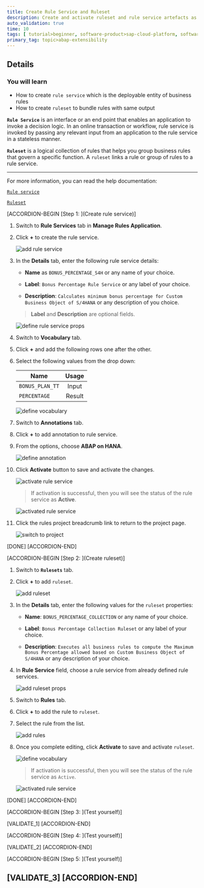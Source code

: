 ```yaml
---
title: Create Rule Service and Ruleset
description: Create and activate ruleset and rule service artefacts as part of Bonus Plan Percentage Calculation rules project.
auto_validation: true
time: 10
tags: [ tutorial>beginner, software-product>sap-cloud-platform, software-product>sap-s-4hana]
primary_tag: topic>abap-extensibility
---
```


## Details
### You will learn
  - How to create `rule service` which is the deployable entity of business rules
  - How to create `ruleset` to bundle rules with same output

**`Rule Service`** is an interface or an end point that enables an application to invoke a decision logic. In an online transaction or workflow, rule service is invoked by passing any relevant input from an application to the rule service in a stateless manner.

**`Ruleset`** is a logical collection of rules that helps you group business rules that govern a specific function. A `ruleset` links a rule or group of rules to a rule service.

---
For more information, you can read the help documentation:

[`Rule service`](https://help.sap.com/viewer/9d7cfeaba766433eaea8a29fdb8a688c/Cloud/en-US/f9343c0da1be4f60b70771f71354106f.html)

[`Ruleset`](https://help.sap.com/viewer/9d7cfeaba766433eaea8a29fdb8a688c/Cloud/en-US/06e5b6b31a04499d9fc11717fada03e6.html)

[ACCORDION-BEGIN [Step 1: ](Create rule service)]

1.	Switch to **Rule Services** tab in **Manage Rules Application**.

2.	Click **+** to create the rule service.

    ![add rule service](addruleservice.png)

3. In the **Details** tab, enter the following rule service details:

    - **Name** as `BONUS_PERCENTAGE_S4H` or any name of your choice.

    - **Label**: `Bonus Percentage Rule Service` or any label of your choice.

    - **Description**: `Calculates minimum bonus percentage for Custom Business Object of S/4HANA` or any description of you choice.

    > **Label** and **Description** are optional fields.

    ![define rule service props](defineprops.png)

4. Switch to **Vocabulary** tab.

5. Click **+** and add the following rows one after the other.

6. Select the following values from the drop down:

    | Name            | Usage   |
    | --------------  |:-------:|
    | `BONUS_PLAN_TT` | Input   |
    | `PERCENTAGE`    | Result  |

    ![define vocabulary](definevocab.png)

7. Switch to **Annotations** tab.

8. Click **+** to add annotation to rule service.

9. From the options, choose **ABAP on HANA**.

    ![define annotation](defineannotation.png)

10.	Click **Activate** button to save and activate the changes.

    ![activate rule service](activateruleservice.png)

    > If activation is successful, then you will see the status of the rule service as **Active**.

      ![activated rule service](activatedruleservice.png)

11. Click the rules project breadcrumb link to return to the project page.

    ![switch to project](projectbreadcrumb.png)

[DONE]
[ACCORDION-END]

[ACCORDION-BEGIN [Step 2: ](Create ruleset)]

1.  Switch to **`Rulesets`** tab.

2.	Click **+** to add `ruleset`.

    ![add ruleset](addruleset.png)

3.  In the **Details** tab, enter the following values for the `ruleset` properties:

    - **Name**: `BONUS_PERCENTAGE_COLLECTION` or any name of your choice.

    - **Label**: `Bonus Percentage Collection Ruleset` or any label of your choice.

    - **Description**: `Executes all business rules to compute the Maximum Bonus Percentage allowed based on Custom Business Object of S/4HANA` or any description of your choice.

4.  In **Rule Service** field, choose a rule service from already defined rule services.

      ![add ruleset props](rulesetprops.png)

5.  Switch to **Rules** tab.

6.  Click **+** to add the rule to `ruleset`.

7.  Select the rule from the list.

    ![add rules](addrules.png)

8.  Once you complete editing, click **Activate** to save and activate `ruleset`.

    ![define vocabulary](activateruleset.png)

    > If activation is successful, then you will see the status of the rule service as `Active`.

      ![activated rule service](activatedruleset.png)

[DONE]
[ACCORDION-END]

[ACCORDION-BEGIN [Step 3: ](Test yourself)]

[VALIDATE_1]
[ACCORDION-END]

[ACCORDION-BEGIN [Step 4: ](Test yourself)]

[VALIDATE_2]
[ACCORDION-END]

[ACCORDION-BEGIN [Step 5: ](Test yourself)]

[VALIDATE_3]
[ACCORDION-END]
---
